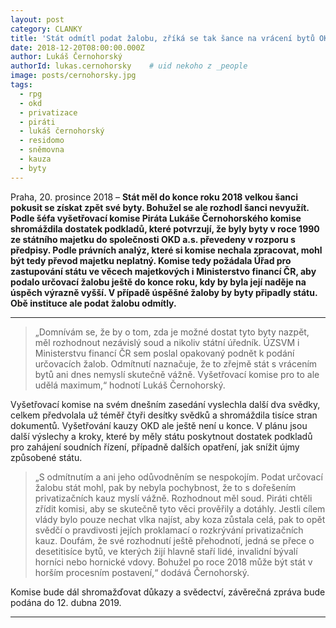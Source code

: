 ```yaml
---
layout: post
category: CLANKY
title: 'Stát odmítl podat žalobu, zříká se tak šance na vrácení bytů OKD, kritizuje šéf vyšetřovací komise Lukáš Černohorský'
date: 2018-12-20T08:00:00.000Z
author: Lukáš Černohorský
authorId: lukas.cernohorsky    # uid nekoho z _people
image: posts/cernohorsky.jpg
tags:
  - rpg
  - okd
  - privatizace
  - piráti
  - lukáš černohorský
  - residomo
  - sněmovna
  - kauza
  - byty
---
```

 
Praha, 20. prosince 2018 – **Stát měl do konce roku 2018 velkou šanci pokusit se získat zpět své byty. Bohužel se ale rozhodl šanci nevyužít. Podle šéfa vyšetřovací komise Piráta Lukáše Černohorského komise shromáždila dostatek podkladů, které potvrzují, že byly byty v roce 1990 ze státního majetku do společnosti OKD a.s. převedeny v rozporu s předpisy. Podle právních analýz, které si komise nechala zpracovat, mohl být tedy převod majetku neplatný. Komise tedy požádala Úřad pro zastupování státu ve věcech majetkových i Ministerstvo financí ČR, aby podalo určovací žalobu ještě do konce roku, kdy by byla její naděje na úspěch výrazně vyšší. V případě úspěšné žaloby by byty připadly státu. Obě instituce ale podat žalobu odmítly.**

<hr>

> „Domnívám se, že by o tom, zda je možné dostat tyto byty nazpět, měl rozhodnout nezávislý soud a nikoliv státní úředník. ÚZSVM i Ministerstvu financí ČR sem poslal opakovaný podnět k podání určovacích žalob. Odmítnutí naznačuje, že to zřejmě stát s vrácením bytů ani dnes nemyslí skutečně vážně. Vyšetřovací komise pro to ale udělá maximum,“ hodnotí Lukáš Černohorský.

Vyšetřovací komise na svém dnešním zasedání vyslechla další dva svědky, celkem předvolala už téměř čtyři desítky svědků a shromáždila tisíce stran dokumentů. Vyšetřování kauzy OKD ale ještě není u konce. V plánu jsou další výslechy a kroky, které by měly státu poskytnout dostatek podkladů pro zahájení soudních řízení, případně dalších opatření, jak snížit újmy způsobené státu.

> „S odmítnutím a ani jeho odůvodněním se nespokojím. Podat určovací žalobu stát mohl, pak by nebyla pochybnost, že to s dořešením privatizačních kauz myslí vážně. Rozhodnout měl soud. Piráti chtěli zřídit komisi, aby se skutečně tyto věci prověřily a dotáhly. Jestli cílem vlády bylo pouze nechat vlka najíst, aby koza zůstala celá, pak to opět svědčí o pravdivosti jejích proklamací o rozkrývání privatizačních kauz. Doufám, že své rozhodnutí ještě přehodnotí, jedná se přece o desetitisíce bytů, ve kterých žijí hlavně staří lidé, invalidní bývalí horníci nebo hornické vdovy. Bohužel po roce 2018 může být stát v horším procesním postavení,“ dodává Černohorský.

Komise bude dál shromažďovat důkazy a svědectví, závěrečná zpráva bude podána do 12. dubna 2019.

---